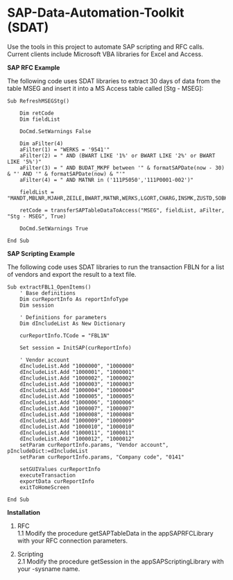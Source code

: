 # SAP-Data-Automation-Toolkit (SDAT)
Use the tools in this project to automate SAP scripting and RFC calls.  Current clients include Microsoft VBA libraries for Excel and Access.

**SAP RFC Example**

The following code uses SDAT libraries to extract 30 days of data from the table MSEG and insert it into a MS Access table called [Stg - MSEG]:

```VBA
Sub RefreshMSEGStg()

    Dim retCode
    Dim fieldList
    
    DoCmd.SetWarnings False
    
    Dim aFilter(4)
    aFilter(1) = "WERKS = '9541'"
    aFilter(2) = " AND (BWART LIKE '1%' or BWART LIKE '2%' or BWART LIKE '5%')"
    aFilter(3) = " AND BUDAT_MKPF between '" & formatSAPDate(now - 30) & "' AND '" & formatSAPDate(now) & "'"
    aFilter(4) = " AND MATNR in ('111P5050','111P0001-002')"
    
    fieldList = "MANDT,MBLNR,MJAHR,ZEILE,BWART,MATNR,WERKS,LGORT,CHARG,INSMK,ZUSTD,SOBKZ,LIFNR,SHKZG,WAERS,DMBTR,BNBTR,BUALT,SHKUM,MENGE,MEINS,ERFMG,ERFME,EBELN,EBELP,KOSTL,BUKRS,LGNUM,LGTYP,LGPLA,BESTQ,BWLVS,TBNUM,TBPOS,XBLVS,PRCTR,SAKTO,VFDAT,BUSTM,BUSTW,HSDAT,ZUSTD_T156M,VGART_MKPF,BUDAT_MKPF,CPUDT_MKPF,CPUTM_MKPF,USNAM_MKPF,XBLNR_MKPF,TCODE2_MKPF,SGTXT,GRUND"
    
    retCode = transferSAPTableDataToAccess("MSEG", fieldList, aFilter, "Stg - MSEG", True)
    
    DoCmd.SetWarnings True

End Sub
```

**SAP Scripting Example**

The following code uses SDAT libraries to run the transaction FBLN for a list of vendors and export the result to a text file.

```vba
Sub extractFBL1_OpenItems()
    ' Base definitions
    Dim curReportInfo As reportInfoType
    Dim session
    
    ' Definitions for parameters
    Dim dIncludeList As New Dictionary
    
    curReportInfo.TCode = "FBL1N"
    
    Set session = InitSAP(curReportInfo)
    
    ' Vendor account
    dIncludeList.Add "1000000", "1000000"
    dIncludeList.Add "1000001", "1000001"
    dIncludeList.Add "1000002", "1000002"
    dIncludeList.Add "1000003", "1000003"
    dIncludeList.Add "1000004", "1000004"
    dIncludeList.Add "1000005", "1000005"
    dIncludeList.Add "1000006", "1000006"
    dIncludeList.Add "1000007", "1000007"
    dIncludeList.Add "1000008", "1000008"
    dIncludeList.Add "1000009", "1000009"
    dIncludeList.Add "1000010", "1000010"
    dIncludeList.Add "1000011", "1000011"
    dIncludeList.Add "1000012", "1000012"
    setParam curReportInfo.params, "Vendor account", pIncludeDict:=dIncludeList
    setParam curReportInfo.params, "Company code", "0141"
    
    setGUIValues curReportInfo
    executeTransaction
    exportData curReportInfo
    exitToHomeScreen

End Sub
```

**Installation**
1.  RFC<br>
1.1  Modify the procedure getSAPTableData in the appSAPRFCLibrary with your RFC connection parameters.

2.  Scripting<br>
2.1  Modify the procedure getSession in the appSAPScriptingLibrary with your -sysname name.
